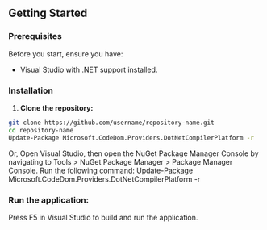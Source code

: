 ## Getting Started

### Prerequisites

Before you start, ensure you have:

- Visual Studio with .NET support installed.

### Installation

1. **Clone the repository:**

```bash
git clone https://github.com/username/repository-name.git
cd repository-name
Update-Package Microsoft.CodeDom.Providers.DotNetCompilerPlatform -r
```
Or, Open Visual Studio, then open the NuGet Package Manager Console by navigating to Tools > NuGet Package Manager > Package Manager Console. Run the following command:
Update-Package Microsoft.CodeDom.Providers.DotNetCompilerPlatform -r
### Run the application:
Press F5 in Visual Studio to build and run the application.

